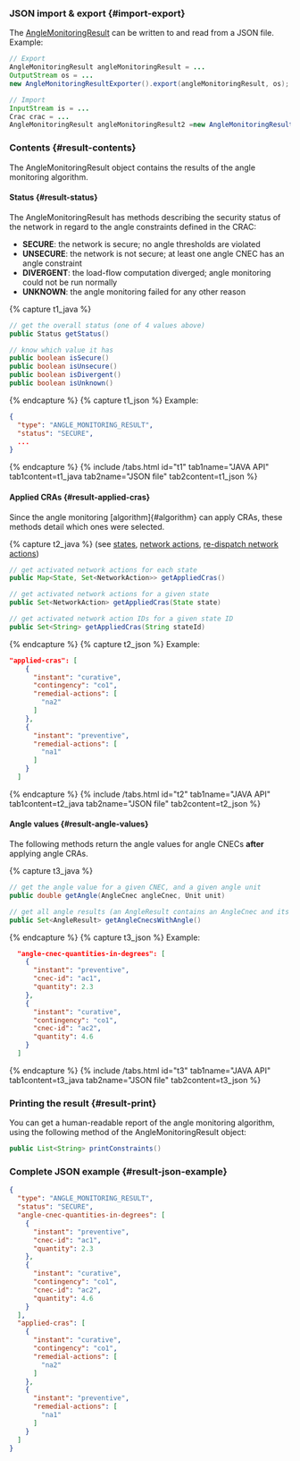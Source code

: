 ### JSON import & export {#import-export}
The [AngleMonitoringResult](https://github.com/farao-community/farao-core/blob/master/monitoring/angle-monitoring/src/main/java/com/farao_community/farao/monitoring/angle_monitoring/AngleMonitoringResult.java) 
can be written to and read from a JSON file.  
Example: 
~~~java
// Export
AngleMonitoringResult angleMonitoringResult = ...
OutputStream os = ...
new AngleMonitoringResultExporter().export(angleMonitoringResult, os);

// Import
InputStream is = ...
Crac crac = ...
AngleMonitoringResult angleMonitoringResult2 =new AngleMonitoringResultImporter().importAngleMonitoringResult(is, crac);
~~~
### Contents {#result-contents}
The AngleMonitoringResult object contains the results of the angle monitoring algorithm.

#### Status {#result-status}
The AngleMonitoringResult has methods describing the security status of the network in regard to the angle constraints 
defined in the CRAC:
- **SECURE**: the network is secure; no angle thresholds are violated
- **UNSECURE**: the network is not secure; at least one angle CNEC has an angle constraint
- **DIVERGENT**: the load-flow computation diverged; angle monitoring could not be run normally
- **UNKNOWN**: the angle monitoring failed for any other reason

{% capture t1_java %}
~~~java
// get the overall status (one of 4 values above)
public Status getStatus()

// know which value it has
public boolean isSecure()
public boolean isUnsecure()
public boolean isDivergent()
public boolean isUnknown()
~~~
{% endcapture %}
{% capture t1_json %}
Example:
~~~json
{
  "type": "ANGLE_MONITORING_RESULT",
  "status": "SECURE",
  ...
}
~~~
{% endcapture %}
{% include /tabs.html id="t1" tab1name="JAVA API" tab1content=t1_java tab2name="JSON file" tab2content=t1_json %}

#### Applied CRAs {#result-applied-cras}
Since the angle monitoring [algorithm]{#algorithm} can apply CRAs, these methods detail which ones were selected.

{% capture t2_java %}
(see [states](/docs/input-data/crac/json#instants-states), [network actions](/docs/input-data/crac/json#network-actions), [re-dispatch network actions](#redispatch))
~~~java
// get activated network actions for each state
public Map<State, Set<NetworkAction>> getAppliedCras()

// get activated network actions for a given state
public Set<NetworkAction> getAppliedCras(State state)

// get activated network action IDs for a given state ID
public Set<String> getAppliedCras(String stateId)
~~~
{% endcapture %}
{% capture t2_json %}
Example:
~~~json
"applied-cras": [
    {
      "instant": "curative",
      "contingency": "co1",
      "remedial-actions": [
        "na2"
      ]
    },
    {
      "instant": "preventive",
      "remedial-actions": [
        "na1"
      ]
    }
  ]
~~~
{% endcapture %}
{% include /tabs.html id="t2" tab1name="JAVA API" tab1content=t2_java tab2name="JSON file" tab2content=t2_json %}

#### Angle values {#result-angle-values}
The following methods return the angle values for angle CNECs **after** applying angle CRAs.

{% capture t3_java %}
~~~java
// get the angle value for a given CNEC, and a given angle unit
public double getAngle(AngleCnec angleCnec, Unit unit)

// get all angle results (an AngleResult contains an AngleCnec and its angle value)
public Set<AngleResult> getAngleCnecsWithAngle()
~~~
{% endcapture %}
{% capture t3_json %}
Example:
~~~json
  "angle-cnec-quantities-in-degrees": [
    {
      "instant": "preventive",
      "cnec-id": "ac1",
      "quantity": 2.3
    },
    {
      "instant": "curative",
      "contingency": "co1",
      "cnec-id": "ac2",
      "quantity": 4.6
    }
  ]
~~~
{% endcapture %}
{% include /tabs.html id="t3" tab1name="JAVA API" tab1content=t3_java tab2name="JSON file" tab2content=t3_json %}

### Printing the result {#result-print}
You can get a human-readable report of the angle monitoring algorithm, using the following method of the 
AngleMonitoringResult object:
~~~java
public List<String> printConstraints()
~~~

### Complete JSON example {#result-json-example}
~~~json
{
  "type": "ANGLE_MONITORING_RESULT",
  "status": "SECURE",
  "angle-cnec-quantities-in-degrees": [
    {
      "instant": "preventive",
      "cnec-id": "ac1",
      "quantity": 2.3
    },
    {
      "instant": "curative",
      "contingency": "co1",
      "cnec-id": "ac2",
      "quantity": 4.6
    }
  ],
  "applied-cras": [
    {
      "instant": "curative",
      "contingency": "co1",
      "remedial-actions": [
        "na2"
      ]
    },
    {
      "instant": "preventive",
      "remedial-actions": [
        "na1"
      ]
    }
  ]
}
~~~